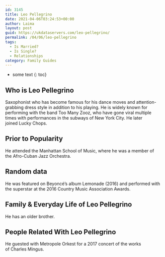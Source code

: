 ```yaml
---
id: 3145
title: Leo Pellegrino
date: 2021-04-06T03:24:53+00:00
author: Laima
layout: post
guid: https://ukdataservers.com/leo-pellegrino/
permalink: /04/06/leo-pellegrino
tags:
  - Is Married?
  - Is Single?
  - Relationships
category: Family Guides
---
```


* some text
{: toc}


## Who is Leo Pellegrino
                  
                  
                  
Saxophonist who has become famous for his dance moves and attention-grabbing dress style in addition to his playing. He is widely known for performing with the band Too Many Zooz, who have gone viral multiple times with performances in the subways of New York City. He later joined Lucky Chops.
                  
              
            
              
            
                
                
                
## Prior to Popularity
                  
                  
                  
He attended the Manhattan School of Music, where he was a member of the Afro-Cuban Jazz Orchestra.
                  
              
            
              
            
                
                
                
## Random data
                  
                  
                  
He was featured on Beyoncé&#8217;s album Lemonade (2016) and performed with the superstar at the 2016 Country Music Association Awards.
                  
              
            
              
            
                
                
                
## Family & Everyday Life of Leo Pellegrino
                  
                  
                  
He has an older brother.
                  
              
            
              
            
                
                
                
## People Related With Leo Pellegrino
                  
                  
                  
He guested with Metropole Orkest for a 2017 concert of the works of Charles Mingus.
                  
              
            
              
            
                
              
            
              
              
            
            
              
            
          
          
          